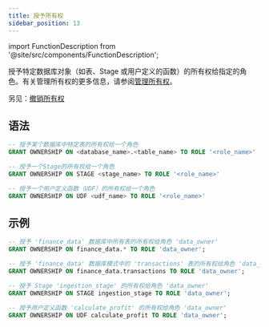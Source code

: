 ```yaml
---
title: 授予所有权
sidebar_position: 13
---
```


import FunctionDescription from '@site/src/components/FunctionDescription';

<FunctionDescription description="Introduced or updated: v1.2.275"/>

授予特定数据库对象（如表、Stage 或用户定义的函数）的所有权给指定的角色。有关管理所有权的更多信息，请参阅[管理所有权](/guides/security/access-control#managing-ownership)。

另见：[撤销所有权](24-revoke-ownership.md)

## 语法

```sql
-- 授予某个数据库中特定表的所有权给一个角色
GRANT OWNERSHIP ON <database_name>.<table_name> TO ROLE '<role_name>'

-- 授予一个Stage的所有权给一个角色
GRANT OWNERSHIP ON STAGE <stage_name> TO ROLE '<role_name>'

-- 授予一个用户定义函数（UDF）的所有权给一个角色
GRANT OWNERSHIP ON UDF <udf_name> TO ROLE '<role_name>'
```

## 示例

```sql
-- 授予 'finance_data' 数据库中所有表的所有权给角色 'data_owner'
GRANT OWNERSHIP ON finance_data.* TO ROLE 'data_owner';

-- 授予 'finance_data' 数据库模式中的 'transactions' 表的所有权给角色 'data_owner'
GRANT OWNERSHIP ON finance_data.transactions TO ROLE 'data_owner';

-- 授予 Stage 'ingestion_stage' 的所有权给角色 'data_owner'
GRANT OWNERSHIP ON STAGE ingestion_stage TO ROLE 'data_owner';

-- 授予用户定义函数 'calculate_profit' 的所有权给角色 'data_owner'
GRANT OWNERSHIP ON UDF calculate_profit TO ROLE 'data_owner';
```
